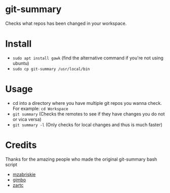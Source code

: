 # git-summary
Checks what repos has been changed in your workspace.

# Install
* `sudo apt install gawk` (find the alternative command if you're not using ubuntu)
* `sudo cp git-summary /usr/local/bin`

# Usage
* cd into a directory where you have multiple git repos you wanna check. For example: `cd Workspace`
* `git summary` (Checks the remotes to see if they have changes you do not or vica versa)
* `git summary -l` (Only checks for local changes and thus is much faster)

# Credits
Thanks for the amazing people who made the original git-summary bash script
* [mzabriskie](https://github.com/mzabriskie)
* [gimbo](https://github.com/gimbo)
* [zartc](https://github.com/zartc)
